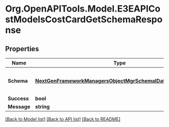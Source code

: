 
# Org.OpenAPITools.Model.E3EAPICostModelsCostCardGetSchemaResponse

## Properties

Name | Type | Description | Notes
------------ | ------------- | ------------- | -------------
**Schema** | [**NextGenFrameworkManagersObjectMgrSchemaIDataObjectSchema**](NextGenFrameworkManagersObjectMgrSchemaIDataObjectSchema.md) | Gets or sets the data object schema. | [optional] 
**Success** | **bool** |  | [optional] 
**Message** | **string** |  | [optional] 

[[Back to Model list]](../README.md#documentation-for-models)
[[Back to API list]](../README.md#documentation-for-api-endpoints)
[[Back to README]](../README.md)

